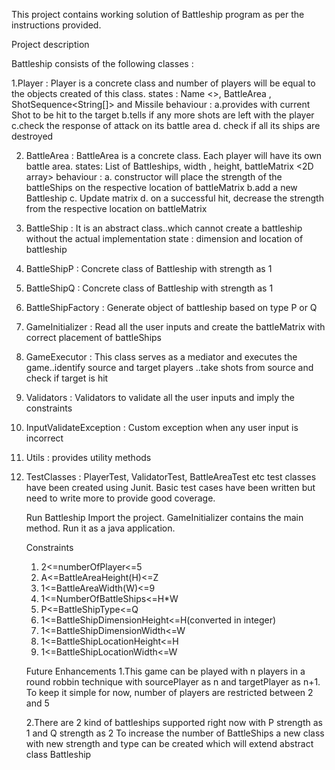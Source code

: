 This project contains working solution of Battleship program as per the instructions provided.

Project description



Battleship consists of the following classes :

1.Player : Player is a concrete class and number of players will be equal to the objects created of this class.
			states : Name <>, BattleArea <object> , ShotSequence<String[]> and Missile <String>
			behaviour : 
			a.provides with current Shot to be hit to the target
			b.tells if any more shots are left with the player
			c.check the response of attack on its battle area
			d. check if all its ships are destroyed
	
2. BattleArea : BattleArea is a concrete class. Each player will have its own battle area.
				states: List of Battleships<Object>, width<integer> , height<integer>, battleMatrix <2D array>
				behaviour : 
				a. constructor will place the strength of the battleShips on the respective location of battleMatrix
				b.add a new Battleship
				c. Update matrix 
				d. on a successful hit,	decrease the strength from the respective location on battleMatrix

3. BattleShip : It is an abstract class..which cannot create a battleship without the actual implementation
				state : dimension and location of battleship				

4. BattleShipP : Concrete class of Battleship with strength as 1

5. BattleShipQ : Concrete class of Battleship with strength as 1

6. BattleShipFactory : Generate object of battleship based on type P or Q

7. GameInitializer : Read all the user inputs  and create the battleMatrix with correct placement of battleShips

8. GameExecutor : This class serves as a mediator and executes the game..identify source and target players ..take shots from source and check if target is hit 

9. Validators : Validators to validate all the user inputs and imply the constraints

10. InputValidateException : Custom exception when any user input is incorrect

11. Utils : provides utility methods

12. TestClasses : PlayerTest, ValidatorTest, BattleAreaTest etc test classes have been created using Junit. 
				Basic test cases have been written but need to write more to provide good coverage.

Run Battleship
Import the project. GameInitializer contains the main method. Run it as a java application.	
	
Constraints
1. 2<=numberOfPlayer<=5
2. A<=BattleAreaHeight(H)<=Z
3. 1<=BattleAreaWidth(W)<=9
4. 1<=NumberOfBattleShips<=H*W
5. P<=BattleShipType<=Q
6. 1<=BattleShipDimensionHeight<=H(converted in integer)
7. 1<=BattleShipDimensionWidth<=W
8. 1<=BattleShipLocationHeight<=H
9. 1<=BattleShipLocationWidth<=W



Future Enhancements
1.This game can be played with n players in a round robbin technique with sourcePlayer as n and targetPlayer as n+1. 
To keep it simple for now, number of players are restricted between 2 and 5

2.There are 2 kind of battleships supported right now with P strength as 1 and Q strength as 2
To increase the number of BattleShips a new class with new strength and type can be created which will extend abstract class Battleship